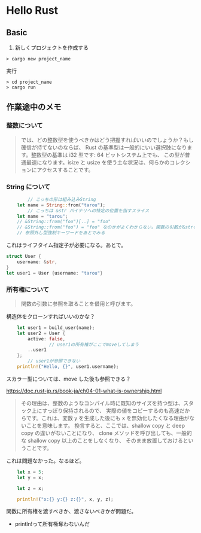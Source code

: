 # Hello Rust

## Basic

1. 新しくプロジェクトを作成する

```
> cargo new project_name
```

実行

```
> cd project_name
> cargo run
```

## 作業途中のメモ

### 整数について

> では、どの整数型を使うべきかはどう把握すればいいのでしょうか？もし確信が持てないのならば、 Rust の基準型は一般的にいい選択肢になります。整数型の基準は i32 型です: 64 ビットシステム上でも、 この型が普通最速になります。isize と usize を使う主な状況は、何らかのコレクションにアクセスすることです。

### String について

```rs
		// こっちの形は組み込みString
    let name = String::from("tarou");
		// こっちは &str バイナリへの特定の位置を指すスライス
    let name = "tarou";
    // &String::from("foo")[..] = "foo"
    // &String::from("foo") = "foo" なのかがよくわからない。関数の引数が&strの場合、どっちもいける。
    // 参照外し型強制キーワードをあとでみる
```

これはライフタイム指定子が必要になる。あとで。

```rs
struct User {
    username: &str,
}
let user1 = User {username: "tarou"}
```

### 所有権について

> 関数の引数に参照を取ることを借用と呼びます。

構造体をクローンすればいいのかな？

```rs
    let user1 = build_user(name);
    let user2 = User {
        active: false,
				// user1の所有権がここでmoveしてしまう
        ..user1
    };
		// user1が参照できない
    println!("Hello, {}", user1.username);

```

スカラー型については、move した後も参照できる？

https://doc.rust-jp.rs/book-ja/ch04-01-what-is-ownership.html

> その理由は、整数のようなコンパイル時に既知のサイズを持つ型は、スタック上にすっぽり保持されるので、 実際の値をコピーするのも高速だからです。これは、変数 y を生成した後にも x を無効化したくなる理由がないことを意味します。 換言すると、ここでは、shallow copy と deep copy の違いがないことになり、 clone メソッドを呼び出しても、一般的な shallow copy 以上のことをしなくなり、 そのまま放置しておけるということです。

これは問題なかった。なるほど。

```rs
    let x = 5;
    let y = x;

    let z = x;

    println!("x:{} y:{} z:{}", x, y, z);
```

関数に所有権を渡すべきか、渡さないべきかが問題だ。

- println!って所有権奪わないんだ
